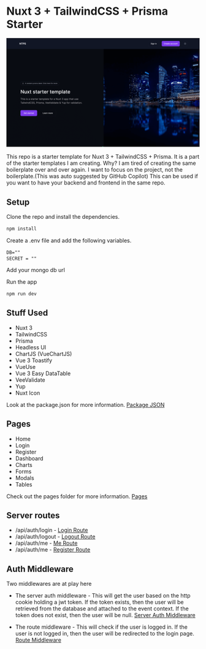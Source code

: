 # Nuxt 3 + TailwindCSS + Prisma Starter

![Home Image](/public/home.png)

This repo is a starter template for Nuxt 3 + TailwindCSS + Prisma. It is a part of the starter templates I am creating.
Why? I am tired of creating the same boilerplate over and over again. I want to focus on the project, not the boilerplate.(This was auto suggested by GitHub Copilot)
This can be used if you want to have your backend and frontend in the same repo.

## Setup

Clone the repo and install the dependencies.

```bash
npm install
```

Create a .env file and add the following variables.

```.env
DB=""
SECRET = ""
```

Add your mongo db url

Run the app

```bash
npm run dev
```

## Stuff Used

- Nuxt 3
- TailwindCSS
- Prisma
- Headless UI
- ChartJS (VueChartJS)
- Vue 3 Toastify
- VueUse
- Vue 3 Easy DataTable
- VeeValidate
- Yup
- Nuxt Icon

Look at the package.json for more information. [Package JSON](/package.json)

## Pages

- Home
- Login
- Register
- Dashboard
- Charts
- Forms
- Modals
- Tables

Check out the pages folder for more information. [Pages](/pages/index.vue)

## Server routes

- /api/auth/login - [Login Route](/server/api/auth/login.post.ts)
- /api/auth/logout - [Logout Route](/server/api/auth/logout.get.ts)
- /api/auth/me - [Me Route](/server/api/auth/me.get.ts)
- /api/auth/me - [Register Route](/server/api/auth/register.post.ts)

## Auth Middleware

Two middlewares are at play here

- The server auth middleware - This will get the user based on the http cookie holding a jwt token. If the token exists, then the user will be retrieved from the database and attached to the event context. If the token does not exist, then the user will be null. [Server Auth Middleware](/server/middleware/auth.ts)

- The route middleware - This will check if the user is logged in. If the user is not logged in, then the user will be redirected to the login page. [Route Middleware](/middleware/logged-in.ts)
